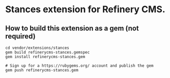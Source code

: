 # Stances extension for Refinery CMS.

## How to build this extension as a gem (not required)

    cd vendor/extensions/stances
    gem build refinerycms-stances.gemspec
    gem install refinerycms-stances.gem

    # Sign up for a https://rubygems.org/ account and publish the gem
    gem push refinerycms-stances.gem
